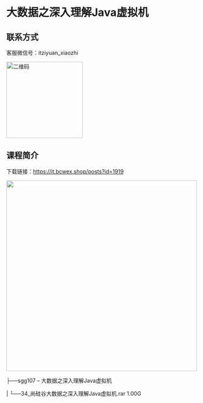 # 大数据之深入理解Java虚拟机

## 联系方式

客服微信号：itziyuan_xiaozhi

<img src="https://ziyuanyun.oss-cn-guangzhou.aliyuncs.com/common/20240614073449/666b82192834a.jpg" width="200" height="200" alt="二维码">

## 课程简介

下载链接：https://it.bcwex.shop/posts?id=1919

<img src="https://ziyuanyun.oss-cn-guangzhou.aliyuncs.com/yun/20240515183605/664490154ab90.jpg" width="500" alt="">

  ├──sgg107 &#8211; 大数据之深入理解Java虚拟机

 | └──34_尚硅谷大数据之深入理解Java虚拟机.rar 1.00G

  
